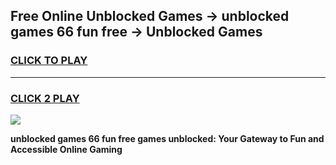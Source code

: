 
## Free Online Unblocked Games → unblocked games 66 fun free → Unblocked Games
<h3>
<a href="https://premium.freeplayer.one?title=unblocked_games_66_fun_free&ref=21F">CLICK TO PLAY</a></h3>
<hr>

<h3>
<a href="https://premium.freeplayer.one?title=unblocked_games_66_fun_free&ref=21F">CLICK 2 PLAY</a>
  
</h3>

<a href="https://premium.freeplayer.one?title=unblocked_games_66_fun_free&ref=21F/"><img src="https://clearcache.store/games.png"></a>


**unblocked games 66 fun free games unblocked: Your Gateway to Fun and Accessible Online Gaming**
